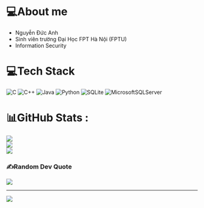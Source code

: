 # 💻About me
+ Nguyễn Đức Anh
+ Sinh viên trường Đại Học FPT Hà Nội (FPTU)
+ Information Security

# 💻Tech Stack
![C](https://img.shields.io/badge/c-%2300599C.svg?style=plastic&logo=c&logoColor=white) ![C++](https://img.shields.io/badge/c++-%2300599C.svg?style=plastic&logo=c%2B%2B&logoColor=white) ![Java](https://img.shields.io/badge/java-%23ED8B00.svg?style=plastic&logo=java&logoColor=white) ![Python](https://img.shields.io/badge/python-3670A0?style=plastic&logo=python&logoColor=ffdd54) ![SQLite](https://img.shields.io/badge/sqlite-%2307405e.svg?style=plastic&logo=sqlite&logoColor=white) ![MicrosoftSQLServer](https://img.shields.io/badge/Microsoft%20SQL%20Sever-CC2927?style=plastic&logo=microsoft%20sql%20server&logoColor=white)  
# 📊GitHub Stats :
![](https://github-readme-stats.vercel.app/api?username=DucAnh475&theme=radical&hide_border=false&include_all_commits=false&count_private=false)<br/>
![](https://github-readme-streak-stats.herokuapp.com/?user=DucAnh475&theme=radical&hide_border=false)<br/>
![](https://github-readme-stats.vercel.app/api/top-langs/?username=DucAnh475&theme=radical&hide_border=false&include_all_commits=false&count_private=false&layout=compact)

### ✍️Random Dev Quote
![](https://quotes-github-readme.vercel.app/api?type=horizontal&theme=radical)

---
[![](https://visitcount.itsvg.in/api?id=DucAnh475&icon=0&color=0)](https://visitcount.itsvg.in)
